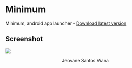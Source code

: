 # Minimum
Minimum, android app launcher - [Download latest version](https://github.com/JunioJsv/minimun/releases/latest)
## Screenshot
![](https://i.imgur.com/GK6RuYZ.png) <br>
<p align="center">Jeovane Santos Viana</p>
